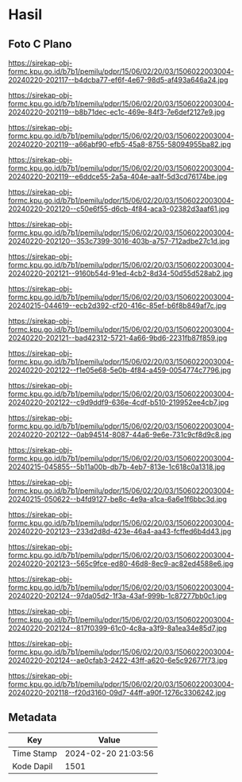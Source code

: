 # Hasil

## Foto C Plano

https://sirekap-obj-formc.kpu.go.id/b7b1/pemilu/pdpr/15/06/02/20/03/1506022003004-20240220-202117--b4dcba77-ef6f-4e67-98d5-af493a646a24.jpg

https://sirekap-obj-formc.kpu.go.id/b7b1/pemilu/pdpr/15/06/02/20/03/1506022003004-20240220-202119--b8b71dec-ec1c-469e-84f3-7e6def2127e9.jpg

https://sirekap-obj-formc.kpu.go.id/b7b1/pemilu/pdpr/15/06/02/20/03/1506022003004-20240220-202119--a66abf90-efb5-45a8-8755-58094955ba82.jpg

https://sirekap-obj-formc.kpu.go.id/b7b1/pemilu/pdpr/15/06/02/20/03/1506022003004-20240220-202119--e6ddce55-2a5a-404e-aa1f-5d3cd76174be.jpg

https://sirekap-obj-formc.kpu.go.id/b7b1/pemilu/pdpr/15/06/02/20/03/1506022003004-20240220-202120--c50e6f55-d6cb-4f84-aca3-02382d3aaf61.jpg

https://sirekap-obj-formc.kpu.go.id/b7b1/pemilu/pdpr/15/06/02/20/03/1506022003004-20240220-202120--353c7399-3016-403b-a757-712adbe27c1d.jpg

https://sirekap-obj-formc.kpu.go.id/b7b1/pemilu/pdpr/15/06/02/20/03/1506022003004-20240220-202121--9160b54d-91ed-4cb2-8d34-50d55d528ab2.jpg

https://sirekap-obj-formc.kpu.go.id/b7b1/pemilu/pdpr/15/06/02/20/03/1506022003004-20240215-044619--ecb2d392-cf20-416c-85ef-b6f8b849af7c.jpg

https://sirekap-obj-formc.kpu.go.id/b7b1/pemilu/pdpr/15/06/02/20/03/1506022003004-20240220-202121--bad42312-5721-4a66-9bd6-2231fb87f859.jpg

https://sirekap-obj-formc.kpu.go.id/b7b1/pemilu/pdpr/15/06/02/20/03/1506022003004-20240220-202122--f1e05e68-5e0b-4f84-a459-0054774c7796.jpg

https://sirekap-obj-formc.kpu.go.id/b7b1/pemilu/pdpr/15/06/02/20/03/1506022003004-20240220-202122--c9d9ddf9-636e-4cdf-b510-219952ee4cb7.jpg

https://sirekap-obj-formc.kpu.go.id/b7b1/pemilu/pdpr/15/06/02/20/03/1506022003004-20240220-202122--0ab94514-8087-44a6-9e6e-731c9cf8d9c8.jpg

https://sirekap-obj-formc.kpu.go.id/b7b1/pemilu/pdpr/15/06/02/20/03/1506022003004-20240215-045855--5b11a00b-db7b-4eb7-813e-1c618c0a1318.jpg

https://sirekap-obj-formc.kpu.go.id/b7b1/pemilu/pdpr/15/06/02/20/03/1506022003004-20240215-050622--b4fd9127-be8c-4e9a-a1ca-6a6e1f6bbc3d.jpg

https://sirekap-obj-formc.kpu.go.id/b7b1/pemilu/pdpr/15/06/02/20/03/1506022003004-20240220-202123--233d2d8d-423e-46a4-aa43-fcffed6b4d43.jpg

https://sirekap-obj-formc.kpu.go.id/b7b1/pemilu/pdpr/15/06/02/20/03/1506022003004-20240220-202123--565c9fce-ed80-46d8-8ec9-ac82ed4588e6.jpg

https://sirekap-obj-formc.kpu.go.id/b7b1/pemilu/pdpr/15/06/02/20/03/1506022003004-20240220-202124--97da05d2-1f3a-43af-999b-1c87277bb0c1.jpg

https://sirekap-obj-formc.kpu.go.id/b7b1/pemilu/pdpr/15/06/02/20/03/1506022003004-20240220-202124--817f0399-61c0-4c8a-a3f9-8a1ea34e85d7.jpg

https://sirekap-obj-formc.kpu.go.id/b7b1/pemilu/pdpr/15/06/02/20/03/1506022003004-20240220-202124--ae0cfab3-2422-43ff-a620-6e5c92677f73.jpg

https://sirekap-obj-formc.kpu.go.id/b7b1/pemilu/pdpr/15/06/02/20/03/1506022003004-20240220-202118--f20d3160-09d7-44ff-a90f-1276c3306242.jpg


## Metadata

| Key        | Value               |
| ---------- | ------------------- |
| Time Stamp | 2024-02-20 21:03:56 |
| Kode Dapil | 1501                |



